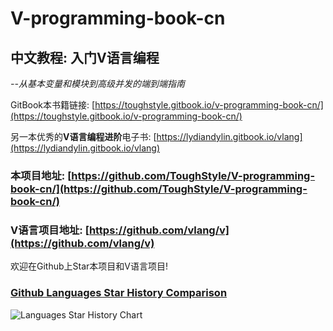 # V-programming-book-cn
## 中文教程: 入门V语言编程
*--从基本变量和模块到高级并发的端到端指南*

GitBook本书籍链接: [https://toughstyle.gitbook.io/v-programming-book-cn/](https://toughstyle.gitbook.io/v-programming-book-cn/)

另一本优秀的**V语言编程进阶**电子书: [https://lydiandylin.gitbook.io/vlang](https://lydiandylin.gitbook.io/vlang)

### 本项目地址: [https://github.com/ToughStyle/V-programming-book-cn/](https://github.com/ToughStyle/V-programming-book-cn/)

### V语言项目地址: [https://github.com/vlang/v](https://github.com/vlang/v)

欢迎在Github上Star本项目和V语言项目!



### [Github Languages Star History Comparison](https://star-history.com/#goplus/gop&vlang/v&nim-lang/nim&JuliaLang/julia&JetBrains/kotlin&rust-lang/rust&golang/go&ziglang/zig&carbon-language/carbon-lang&Date)

<img src="https://api.star-history.com/svg?repos=goplus/gop,vlang/v,nim-lang/nim,JuliaLang/julia,JetBrains/kotlin,rust-lang/rust,golang/go,ziglang/zig,carbon-language/carbon-lang&type=Date" title="Languages Star History Chart" zoom="80%">